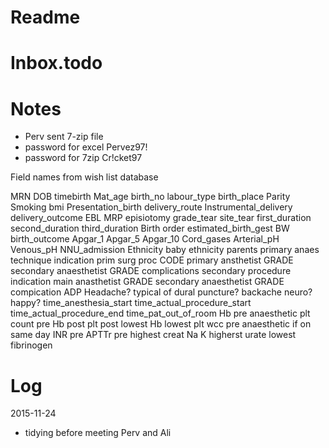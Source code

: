 Readme
======

Inbox.todo
==========

Notes
=====

- Perv sent 7-zip file
- password for excel Pervez97!
- password for 7zip Cr!cket97

Field names from wish list database

MRN
DOB
timebirth
Mat_age
birth_no
labour_type
birth_place
Parity
Smoking
bmi
Presentation_birth
delivery_route
Instrumental_delivery
delivery_outcome
EBL
MRP
episiotomy
grade_tear
site_tear
first_duration
second_duration
third_duration
Birth order
estimated_birth_gest
BW
birth_outcome
Apgar_1
Apgar_5
Apgar_10
Cord_gases
Arterial_pH
Venous_pH
NNU_admission
Ethnicity baby
ethnicity parents
primary anaes technique
indication
prim surg proc CODE
primary ansthetist
GRADE
secondary anaesthetist
GRADE
complications
secondary procedure
indication
main anasthetist
GRADE
secondary anaesthetist
GRADE
compication
ADP
Headache?
typical of dural puncture?
backache
neuro?
happy?
time_anesthesia_start
time_actual_procedure_start
time_actual_procedure_end
time_pat_out_of_room
Hb pre anaesthetic
plt count pre
Hb post
plt post
lowest Hb
lowest plt 
wcc pre anaesthetic if on same day
INR pre
APTTr pre
highest creat
Na
K
higherst urate
lowest fibrinogen


Log
===

2015-11-24
- tidying before meeting Perv and Ali




